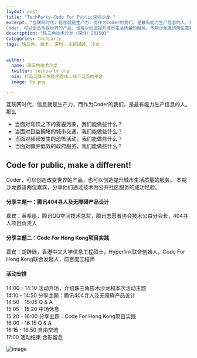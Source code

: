 ```yaml
---
layout: post
title: "TechParty-Code For Public深圳沙龙 "
excerpt: "互联网时代，信息就是生产力，而作为Coder的我们，是最有能力生产信息的人。那么 当面对穹顶之下的雾霾污染，我们能做些什么？ 当面对日益拥堵的城市交通，我们能做些什么？ 当面对频频发生的恐怖活动，我们能做些什么？ 当面对臃肿低效的政府服务，我们能做些什么？Code for public, make a different!
Coder，可以创造改变世界的产品，也可以创造提升城市生活质量的服务。本期沙龙邀请两位嘉宾，分享他们通过技术为公共社区服务的成功经验。"
description: "珠三角技术沙龙（深圳）201503"
categories: techparty
tags: 珠三角, 技术, 深圳, 主题回顾, 沙龙


author:
  name: 珠三角技术沙龙
  twitter: techparty_org
  bio: 打造泛珠三角技术圈线上线下交流的平台
  image: tp.png

---
```



互联网时代，信息就是生产力，而作为Coder的我们，是最有能力生产信息的人。
那么

* 当面对穹顶之下的雾霾污染，我们能做些什么？   
* 当面对日益拥堵的城市交通，我们能做些什么？
* 当面对频频发生的恐怖活动，我们能做些什么？
* 当面对臃肿低效的政府服务，我们能做些什么？

## Code for public, make a different!

Coder，可以创造改变世界的产品，也可以创造提升城市生活质量的服务。
本期沙龙邀请两位嘉宾，分享他们通过技术为公共社区服务的成功经验。

#### 分享主题一：腾讯404寻人及无障碍产品设计
嘉宾：黄希彤，腾讯QQ空间技术总监，腾讯志愿者协会技术公益分会长，404寻人项目负责人

#### 分享主题二：Code For Hong Kong项目实践
嘉宾：胡辟砾，香港中文大学信息工程硕士，Hyperlink联合创始人，Code For Hong Kong联合发起人，前百度工程师

#### 活动安排
14:00 - 14:10 活动开场，介绍珠三角技术沙龙和本次活动主题    
14:10 - 14:50 分享主题：腾讯404寻人及无障碍产品设计     
14:50 - 15:05 Q & A      
15:05 - 15:20 中场休息    
15:20 - 16:00   分享主题：Code For Hong Kong项目实践   
16:00 - 16:15 Q & A    
16:15 - 16:50 自由交流    
17:00 活动结束 合影留念


![image](http://cdn.huodongxing.com/file/20141125/119B8135ACBB76607F6EC5EA107F77C7D2/30421890859521593.jpg)
